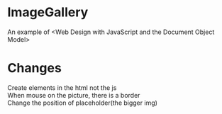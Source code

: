 # ImageGallery
An example of &lt;Web Design with JavaScript and the Document Object Model>

# Changes
Create elements in the html not the js  
When mouse on the picture, there is a border  
Change the position of placeholder(the bigger img)  